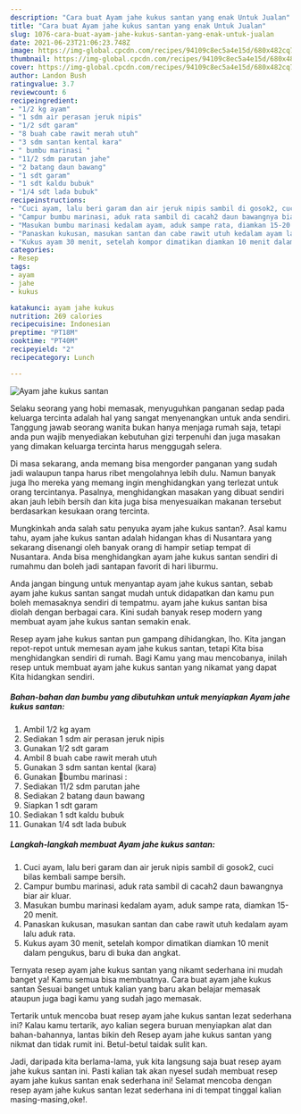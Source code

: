 ```yaml
---
description: "Cara buat Ayam jahe kukus santan yang enak Untuk Jualan"
title: "Cara buat Ayam jahe kukus santan yang enak Untuk Jualan"
slug: 1076-cara-buat-ayam-jahe-kukus-santan-yang-enak-untuk-jualan
date: 2021-06-23T21:06:23.748Z
image: https://img-global.cpcdn.com/recipes/94109c8ec5a4e15d/680x482cq70/ayam-jahe-kukus-santan-foto-resep-utama.jpg
thumbnail: https://img-global.cpcdn.com/recipes/94109c8ec5a4e15d/680x482cq70/ayam-jahe-kukus-santan-foto-resep-utama.jpg
cover: https://img-global.cpcdn.com/recipes/94109c8ec5a4e15d/680x482cq70/ayam-jahe-kukus-santan-foto-resep-utama.jpg
author: Landon Bush
ratingvalue: 3.7
reviewcount: 6
recipeingredient:
- "1/2 kg ayam"
- "1 sdm air perasan jeruk nipis"
- "1/2 sdt garam"
- "8 buah cabe rawit merah utuh"
- "3 sdm santan kental kara"
- " bumbu marinasi "
- "11/2 sdm parutan jahe"
- "2 batang daun bawang"
- "1 sdt garam"
- "1 sdt kaldu bubuk"
- "1/4 sdt lada bubuk"
recipeinstructions:
- "Cuci ayam, lalu beri garam dan air jeruk nipis sambil di gosok2, cuci bilas kembali sampe bersih."
- "Campur bumbu marinasi, aduk rata sambil di cacah2 daun bawangnya biar air kluar."
- "Masukan bumbu marinasi kedalam ayam, aduk sampe rata, diamkan 15-20 menit."
- "Panaskan kukusan, masukan santan dan cabe rawit utuh kedalam ayam lalu aduk rata."
- "Kukus ayam 30 menit, setelah kompor dimatikan diamkan 10 menit dalam pengukus, baru di buka dan angkat."
categories:
- Resep
tags:
- ayam
- jahe
- kukus

katakunci: ayam jahe kukus 
nutrition: 269 calories
recipecuisine: Indonesian
preptime: "PT18M"
cooktime: "PT40M"
recipeyield: "2"
recipecategory: Lunch

---
```



![Ayam jahe kukus santan](https://img-global.cpcdn.com/recipes/94109c8ec5a4e15d/680x482cq70/ayam-jahe-kukus-santan-foto-resep-utama.jpg)

Selaku seorang yang hobi memasak, menyuguhkan panganan sedap pada keluarga tercinta adalah hal yang sangat menyenangkan untuk anda sendiri. Tanggung jawab seorang  wanita bukan hanya menjaga rumah saja, tetapi anda pun wajib menyediakan kebutuhan gizi terpenuhi dan juga masakan yang dimakan keluarga tercinta harus menggugah selera.

Di masa  sekarang, anda memang bisa mengorder panganan yang sudah jadi walaupun tanpa harus ribet mengolahnya lebih dulu. Namun banyak juga lho mereka yang memang ingin menghidangkan yang terlezat untuk orang tercintanya. Pasalnya, menghidangkan masakan yang dibuat sendiri akan jauh lebih bersih dan kita juga bisa menyesuaikan makanan tersebut berdasarkan kesukaan orang tercinta. 



Mungkinkah anda salah satu penyuka ayam jahe kukus santan?. Asal kamu tahu, ayam jahe kukus santan adalah hidangan khas di Nusantara yang sekarang disenangi oleh banyak orang di hampir setiap tempat di Nusantara. Anda bisa menghidangkan ayam jahe kukus santan sendiri di rumahmu dan boleh jadi santapan favorit di hari liburmu.

Anda jangan bingung untuk menyantap ayam jahe kukus santan, sebab ayam jahe kukus santan sangat mudah untuk didapatkan dan kamu pun boleh memasaknya sendiri di tempatmu. ayam jahe kukus santan bisa diolah dengan berbagai cara. Kini sudah banyak resep modern yang membuat ayam jahe kukus santan semakin enak.

Resep ayam jahe kukus santan pun gampang dihidangkan, lho. Kita jangan repot-repot untuk memesan ayam jahe kukus santan, tetapi Kita bisa menghidangkan sendiri di rumah. Bagi Kamu yang mau mencobanya, inilah resep untuk membuat ayam jahe kukus santan yang nikamat yang dapat Kita hidangkan sendiri.

<!--inarticleads1-->

##### Bahan-bahan dan bumbu yang dibutuhkan untuk menyiapkan Ayam jahe kukus santan:

1. Ambil 1/2 kg ayam
1. Sediakan 1 sdm air perasan jeruk nipis
1. Gunakan 1/2 sdt garam
1. Ambil 8 buah cabe rawit merah utuh
1. Gunakan 3 sdm santan kental (kara)
1. Gunakan  📍bumbu marinasi :
1. Sediakan 11/2 sdm parutan jahe
1. Sediakan 2 batang daun bawang
1. Siapkan 1 sdt garam
1. Sediakan 1 sdt kaldu bubuk
1. Gunakan 1/4 sdt lada bubuk




<!--inarticleads2-->

##### Langkah-langkah membuat Ayam jahe kukus santan:

1. Cuci ayam, lalu beri garam dan air jeruk nipis sambil di gosok2, cuci bilas kembali sampe bersih.
1. Campur bumbu marinasi, aduk rata sambil di cacah2 daun bawangnya biar air kluar.
1. Masukan bumbu marinasi kedalam ayam, aduk sampe rata, diamkan 15-20 menit.
1. Panaskan kukusan, masukan santan dan cabe rawit utuh kedalam ayam lalu aduk rata.
1. Kukus ayam 30 menit, setelah kompor dimatikan diamkan 10 menit dalam pengukus, baru di buka dan angkat.




Ternyata resep ayam jahe kukus santan yang nikamt sederhana ini mudah banget ya! Kamu semua bisa membuatnya. Cara buat ayam jahe kukus santan Sesuai banget untuk kalian yang baru akan belajar memasak ataupun juga bagi kamu yang sudah jago memasak.

Tertarik untuk mencoba buat resep ayam jahe kukus santan lezat sederhana ini? Kalau kamu tertarik, ayo kalian segera buruan menyiapkan alat dan bahan-bahannya, lantas bikin deh Resep ayam jahe kukus santan yang nikmat dan tidak rumit ini. Betul-betul taidak sulit kan. 

Jadi, daripada kita berlama-lama, yuk kita langsung saja buat resep ayam jahe kukus santan ini. Pasti kalian tak akan nyesel sudah membuat resep ayam jahe kukus santan enak sederhana ini! Selamat mencoba dengan resep ayam jahe kukus santan lezat sederhana ini di tempat tinggal kalian masing-masing,oke!.

